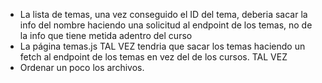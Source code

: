 - La lista de temas, una vez conseguido el ID del tema, deberia sacar la info del nombre haciendo una solicitud al endpoint de los temas, no de la info que tiene metida adentro del curso
- La página temas.js TAL VEZ tendria que sacar los temas haciendo un fetch al endpoint de los temas en vez del de los cursos. TAL VEZ
- Ordenar un poco los archivos.